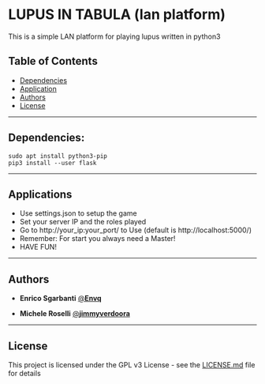 # LUPUS IN TABULA (lan platform)

This is a simple LAN platform for playing lupus written in python3



## Table of Contents

* [Dependencies](#dependencies)
* [Application](#application)
* [Authors](#authors)
* [License](#license)



---
## Dependencies:
~~~
sudo apt install python3-pip
pip3 install --user flask
~~~



---
## Applications
- Use settings.json to setup the game
- Set your server IP and the roles played
- Go to http://your_ip:your_port/ to Use (default is http://localhost:5000/) 
- Remember: For start you always need a Master!
- HAVE FUN!



---
## Authors

- **Enrico Sgarbanti** [@**Envq**](https://github.com/Envq)

- **Michele Roselli** [@**jimmyverdoora**](https://github.com/jimmyverdoora)



---
## License

This project is licensed under the GPL v3 License - see the [LICENSE.md](LICENSE.md) file for details
